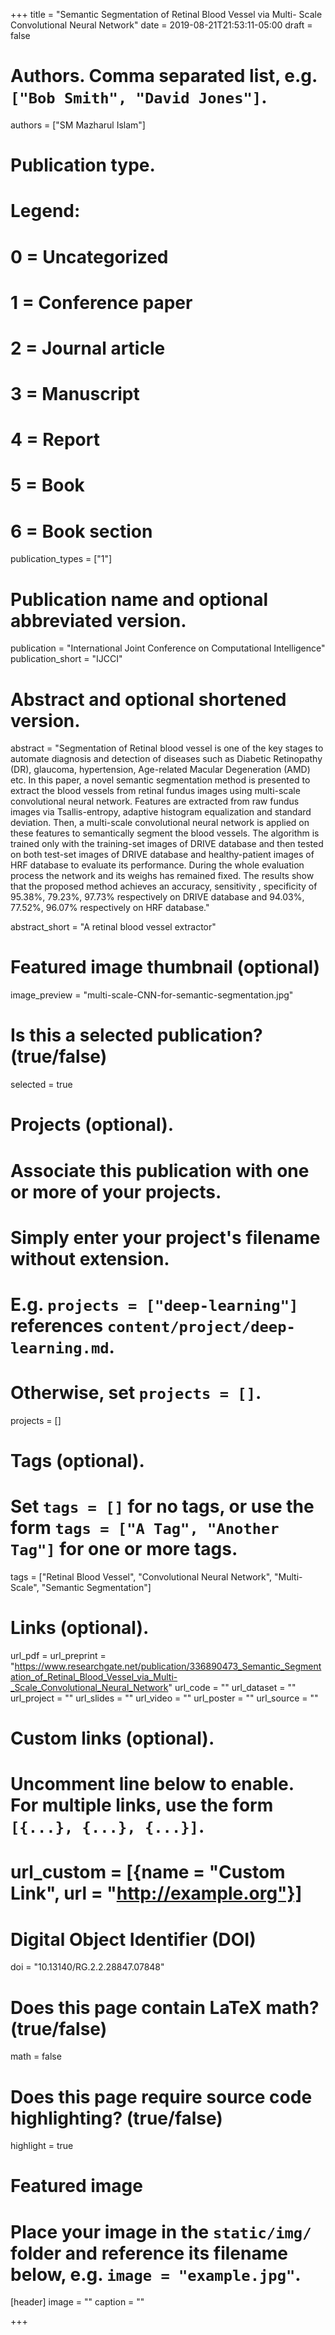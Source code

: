 +++
title = "Semantic Segmentation of Retinal Blood Vessel via Multi- Scale Convolutional Neural Network"
date = 2019-08-21T21:53:11-05:00
draft = false

# Authors. Comma separated list, e.g. `["Bob Smith", "David Jones"]`.
authors = ["SM Mazharul Islam"]

# Publication type.
# Legend:
# 0 = Uncategorized
# 1 = Conference paper
# 2 = Journal article
# 3 = Manuscript
# 4 = Report
# 5 = Book
# 6 = Book section
publication_types = ["1"]

# Publication name and optional abbreviated version.
publication = "International Joint Conference on Computational Intelligence"
publication_short = "IJCCI"

# Abstract and optional shortened version.
abstract = "Segmentation of Retinal blood vessel is one of the key stages to automate diagnosis and detection of diseases such as Diabetic Retinopathy (DR), glaucoma, hypertension, Age-related Macular Degeneration (AMD) etc. In this paper, a novel semantic segmentation method is presented to extract the blood vessels from retinal fundus images using multi-scale convolutional neural network. Features are extracted from raw fundus images via Tsallis-entropy, adaptive histogram equalization and standard deviation. Then, a multi-scale convolutional neural network is applied on these features to semantically segment the blood vessels. The algorithm is trained only with the training-set images of DRIVE database and then tested on both test-set images of DRIVE database and healthy-patient images of HRF database to evaluate its performance. During the whole evaluation process the network and its weighs has remained fixed. The results show that the proposed method achieves an accuracy, sensitivity , specificity of 95.38%, 79.23%, 97.73% respectively on DRIVE database and 94.03%, 77.52%, 96.07% respectively on HRF database."

abstract_short = "A retinal blood vessel extractor"

# Featured image thumbnail (optional)
image_preview = "multi-scale-CNN-for-semantic-segmentation.jpg"

# Is this a selected publication? (true/false)
selected = true

# Projects (optional).
#   Associate this publication with one or more of your projects.
#   Simply enter your project's filename without extension.
#   E.g. `projects = ["deep-learning"]` references `content/project/deep-learning.md`.
#   Otherwise, set `projects = []`.
projects = []

# Tags (optional).
#   Set `tags = []` for no tags, or use the form `tags = ["A Tag", "Another Tag"]` for one or more tags.
tags = ["Retinal Blood Vessel", "Convolutional Neural Network", "Multi-Scale", "Semantic Segmentation"]

# Links (optional).
url_pdf = 
url_preprint = "https://www.researchgate.net/publication/336890473_Semantic_Segmentation_of_Retinal_Blood_Vessel_via_Multi-_Scale_Convolutional_Neural_Network"
url_code = ""
url_dataset = ""
url_project = ""
url_slides = ""
url_video = ""
url_poster = ""
url_source = ""

# Custom links (optional).
#   Uncomment line below to enable. For multiple links, use the form `[{...}, {...}, {...}]`.
# url_custom = [{name = "Custom Link", url = "http://example.org"}]

# Digital Object Identifier (DOI)
doi = "10.13140/RG.2.2.28847.07848"

# Does this page contain LaTeX math? (true/false)
math = false

# Does this page require source code highlighting? (true/false)
highlight = true

# Featured image
# Place your image in the `static/img/` folder and reference its filename below, e.g. `image = "example.jpg"`.
[header]
image = ""
caption = ""

+++
